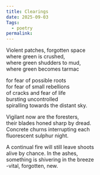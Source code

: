 ```yaml
---
title: Clearings
date: 2025-09-03
Tags:
  - poetry
permalink:
---
```

Violent patches, forgotten space  
where green is crushed,   
where green shudders to mud,   
where green becomes tarmac   

for fear of possible roots     
for fear of small rebellions    
of cracks and fear of life     
bursting uncontrolled    
spiralling towards the distant sky.   

Vigilant now are the foresters,    
their blades honed sharp by dread.    
Concrete churns interrupting each   
fluorescent sulphur night.    

A continual fire will still leave shoots    
alive by chance. In the ashes,    
something is shivering in the breeze    
-vital, forgotten, new. 

